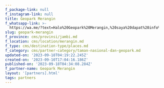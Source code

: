 ```yaml
---
f_package-link: null
f_instagram-link: null
title: Geopark Merangin
f_whatsapp-link: >-
  https://wa.me/?text=Halo%20Geopark%20Merangin,%20saya%20dapat%20info%20dari%20@loocale.id%20dan%20punya%20pertanyaan
slug: geopark-merangin
f_province: cms/provinsi/jambi.md
f_location: cms/location/merangin.md
f_type: cms/destination-type/places.md
f_category: cms/partner-category/taman-nasional-dan-geopark.md
updated-on: '2023-09-18T04:19:22.245Z'
created-on: '2023-09-10T17:04:16.186Z'
published-on: '2023-09-18T04:34:08.284Z'
f_partner-name: Geopark Merangin
layout: '[partners].html'
tags: partners
---
```




